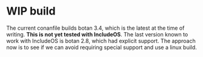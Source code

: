 # WIP build
The current conanfile builds botan 3.4, which is the latest at the time of writing.
__This is not yet tested with IncludeOS__. The last version known to work with IncludeOS is botan 2.8, which had explicit support. The approach now is to see if we can avoid requiring special support and use a linux build.